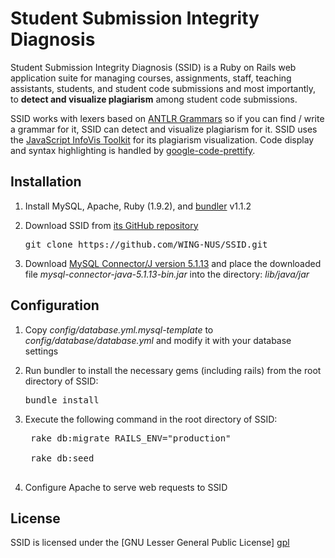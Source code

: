 # Student Submission Integrity Diagnosis

Student Submission Integrity Diagnosis (SSID) is a Ruby on Rails web application suite for managing courses, assignments, staff, teaching assistants, students, and student code submissions and most importantly, to **detect and visualize plagiarism** among student code submissions. 

SSID works with lexers based on [ANTLR Grammars](http://www.antlr.org/grammar/list) so if you can find / write a grammar for it, SSID can detect and visualize plagiarism for it. SSID uses the [JavaScript InfoVis Toolkit](http://philogb.github.com/jit/) for its plagiarism visualization. Code display and syntax highlighting is handled by [google-code-prettify](http://code.google.com/p/google-code-prettify/). 

## Installation
1. Install MySQL, Apache, Ruby (1.9.2), and [bundler](http://gembundler.com) v1.1.2 

2. Download SSID from [its GitHub repository](https://github.com/WING-NUS/SSID)
	<pre>git clone https://github.com/WING-NUS/SSID.git</pre>
	
3. Download [MySQL Connector/J version 5.1.13](http://dev.mysql.com/downloads/connector/) and place the downloaded file *mysql-connector-java-5.1.13-bin.jar* into the directory: *lib/java/jar*

## Configuration

1. Copy *config/database.yml.mysql-template* to
	 *config/database/database.yml* and modify it with your database settings
	 
2. Run bundler to install the necessary gems (including rails) from the root
   directory of SSID:
     <pre>bundle install</pre>
     
3. Execute the following command in the root directory of SSID:
	 <pre>
	rake db:migrate RAILS_ENV="production"<br/>
	rake db:seed
	</pre>
	 
4. Configure Apache to serve web requests to SSID

## License

SSID is licensed under the [GNU Lesser General Public License] [gpl]

[gpl]: http://www.gnu.org/licenses/
